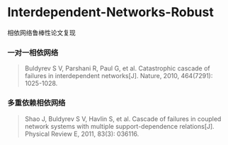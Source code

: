 # Interdependent-Networks-Robust
相依网络鲁棒性论文复现
### 一对一相依网络
> Buldyrev S V, Parshani R, Paul G, et al. Catastrophic cascade of failures in interdependent networks[J]. Nature, 2010, 464(7291): 1025-1028.
### 多重依赖相依网络
> Shao J, Buldyrev S V, Havlin S, et al. Cascade of failures in coupled network systems with multiple support-dependence relations[J]. Physical Review E, 2011, 83(3): 036116.

